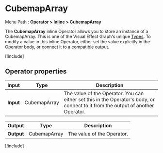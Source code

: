 # CubemapArray

Menu Path : **Operator > Inline > CubemapArray**

The **CubemapArray** inline Operator allows you to store an instance of a CubemapArray. This is one of the Visual Effect Graph's unique [Types](VisualEffectGraphTypeReference.md). To modify a value in this inline Operator, either set the value explicitly in the Operator body, or connect it to a compatible output.

[!include[](Snippets/Operator-InlineIntro.md)]


## Operator properties

| **Input** | **Type** | **Description**                                              |
| --------- | -------- | ------------------------------------------------------------ |
| **Input** | CubemapArray   | The value of the Operator. You can either set this in the Operator's body, or connect to it from the output of another Operator. |

| **Output** | **Type** | **Description**            |
| ---------- | -------- | -------------------------- |
| **Output** | CubemapArray   | The value of the Operator. |

[!include[](Snippets/Operator-InlineNotes.md)]

